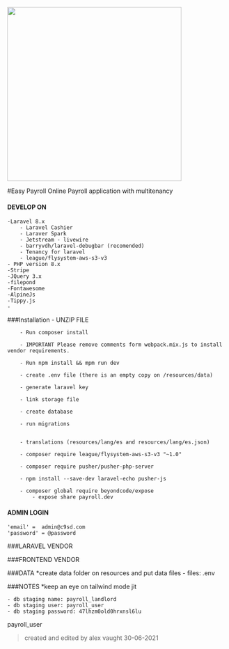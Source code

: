 <a href="https://c9sd.com" target="_blank"><img src="https://c9sd.s3.amazonaws.com/images/logos/logo-g.svg" width="400"></a>

#Easy Payroll Online
Payroll application with multitenancy

#### DEVELOP ON
    -Laravel 8.x
        - Laravel Cashier
        - Laraver Spark
        - Jetstream - livewire
        - barryvdh/laravel-debugbar (recomended)
        - Tenancy for laravel
        - league/flysystem-aws-s3-v3
    - PHP version 8.x  
    -Stripe
    -JQuery 3.x
    -filepond
    -Fontawesome
    -AlpineJs
    -Tippy.js
    -
  
###Installation
    - UNZIP FILE
    
        - Run composer install

        - IMPORTANT Please remove comments form webpack.mix.js to install vendor requirements.
    
        - Run npm install && mpm run dev
    
        - create .env file (there is an empty copy on /resources/data)
    
        - generate laravel key
    
        - link storage file
    
        - create database
    
        - run migrations

    
        - translations (resources/lang/es and resources/lang/es.json)
    
        - composer require league/flysystem-aws-s3-v3 "~1.0"

        - composer require pusher/pusher-php-server
        
        - npm install --save-dev laravel-echo pusher-js

        - composer global require beyondcode/expose
            - expose share payroll.dev

        


#### ADMIN LOGIN
    'email' =  admin@c9sd.com
    'password' = @password

###LARAVEL VENDOR

###FRONTEND VENDOR


###DATA
    *create data folder on resources and put data files
        - files:
            .env
        
###NOTES
    *keep an eye on tailwind mode jit   

    - db staging name: payroll_landlord
    - db staging user: payroll_user
    - db staging password: 47lhzm0old0hrxnsl6lu


payroll_user
        

>created and edited by alex vaught 30-06-2021

